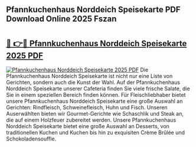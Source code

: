 ## Pfannkuchenhaus Norddeich Speisekarte PDF Download Online 2025 Fszan

# <h2><a href="http://gc662mf.nevu.top/?p=Pfannkuchenhaus+Norddeich+Speisekarte">🔗 👉🔴 Pfannkuchenhaus Norddeich Speisekarte 2025 PDF</a></h2>

[![Pfannkuchenhaus Norddeich Speisekarte 2025 PDF](https://i.imgur.com/dBaPXMq.png)](http://gc662mf.nevu.top/?p=Pfannkuchenhaus+Norddeich+Speisekarte)
Die Pfannkuchenhaus Norddeich Speisekarte ist nicht nur eine Liste von Gerichten, sondern auch die Kunst der Wahl. Auf der Pfannkuchenhaus Norddeich Speisekarte unserer Cafeteria finden Sie viele frische Salate, die Sie in einem speziellen Bereich finden können. Für Fleischliebhaber bietet unsere Pfannkuchenhaus Norddeich Speisekarte eine große Auswahl an Gerichten: Rindfleisch, Schweinefleisch, Huhn und Fisch. Unseren Auserwählten bieten wir Gourmet-Gerichte wie Schaschlik und Steak an, die auf einem Holzfeuer zubereitet werden. Unsere Pfannkuchenhaus Norddeich Speisekarte bietet eine große Auswahl an Desserts, von traditionellen Kuchen und Kuchen bis hin zu exquisiten Crème Brûlée und Schokoladensouffle.
